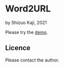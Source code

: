 # Word2URL
by Shizuo Kaji, 2021

Please try the [demo](https://words2url.herokuapp.com/).

## Licence
Please contact the author.


